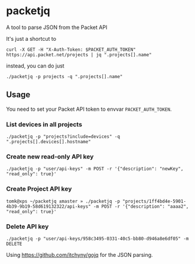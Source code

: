 # packetjq

A tool to parse JSON from the Packet API

It's just a shortcut to

```
curl -X GET -H "X-Auth-Token: $PACKET_AUTH_TOKEN" https://api.packet.net/projects | jq ".projects[].name"
```

instead, you can do just

```
./packetjq -p projects -q ".projects[].name"
```

## Usage

You need to set your Packet API token to envvar `PACKET_AUTH_TOKEN`.
 
### List devices in all projects

```
./packetjq -p "projects?include=devices" -q ".projects[].devices[].hostname"
```

### Create new read-only API key

```
./packetjq -p "user/api-keys" -m POST -r '{"description": "newKey", "read_only": true}'
```

### Create Project API key

```
tomk@xps ~/packetjq ±master » ./packetjq -p "projects/1ff4bd4e-5901-4b39-9b19-58d619132322/api-keys" -m POST -r '{"description": "aaaa2", "read_only": true}'
```

### Delete API key

```
./packetjq -p "user/api-keys/958c3495-0331-40c5-bb80-d946a8e6df05" -m DELETE
```

Using https://github.com/itchyny/gojq for the JSON parsing.

